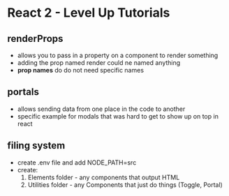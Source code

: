 # React 2 - Level Up Tutorials

## renderProps

- allows you to pass in a property on a component to render something
- adding the prop named render could ne named anything
- **prop names** do do not need specific names

## portals

- allows sending data from one place in the code to another
- specific example for modals that was hard to get to show up on top in react

## filing system

- create .env file and add NODE_PATH=src
- create:
  1. Elements folder - any components that output HTML
  2. Utilities folder - any Components that just do things (Toggle, Portal)
